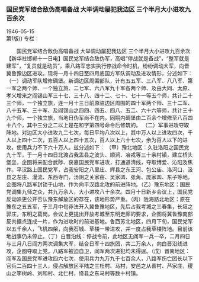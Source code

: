 ### 国民党军结合敌伪高唱备战  大举调动屡犯我边区  三个半月大小进攻九百余次  

1946-05-15  
第1版()
专栏：

　　国民党军结合敌伪高唱备战
    大举调动屡犯我边区
    三个半月大小进攻九百余次
    【新华社邯郸十一日电】国民党军结合敌伪军，高唱“停战就是备战”，“整军就是建军”，“复员就是动员”，乘八路军忠实执行停战命令时机，纷纷调动大军，向晋冀鲁豫边区进攻。现将一月十四日至四月底国方军队调动及进攻情形，分述如下：
    （一）调动军队增修碉堡。新调边区周围部队，计有五五军、三八军、八八军、第一军之两个师、一个独立旅、二七军、六八军九十军各两个师、及由大同、太原、孝义增来之阎锡山军三十七、三十八、四十二、七十、七十一等五个师，共计二十三个师，一个独立旅，连一月十三日前原驻边区周围的四十军两个师、三十二军、八十五军、三十军、及阎锡山之四四、四五、四八、五二、六十六等师，共计三十九个师，一个独立旅，当地日伪军尚不在内。同期内碉堡由二百余个增修至八百四十八个，其中三分之二以上是在和字第四号命令后修筑的。
    （二）军事进攻夺取阵地。对边区大小进攻九二七次，每日平均八次以上，其中万人以上进攻四次，千人以上四十二次，五百人以上四十五次，百人以上六十七次，余为百人以下的进攻，使用兵力不下六十万人。兹分述如下：
    （甲）豫北地区：久驻洛阳之国民党九十军，于一月十四日北渡占我孟县之波头、顺涧、冶戎等三十余村镇，建立桥头堡垒，企图将来配合武陟、获嘉国民党军进攻，打通道清线，夺取博爱、沁阳及焦作。平汉路上国民党军，占我安阳之八里庄、辉县之东王河、包公庙、洛河口，汲县之左庄、漫流、东西寺门，汤阴之关家窑、吴家凹、张角、庞家凹、东子等地，企图将八路军封锁于山地，作为向平汉路北攻的前进阵地。（乙）豫东地区：国民党调集九师之众，共九万余人，大小进攻八十余次。四月十日新乡会议上，国民党反动派更公开否认豫东解放区的存在，该地形势严重。（丙）陇海路北地区：原在豫东之五五军，于三月中旬非法开入冀鲁豫地区，先后占我考城之三春集，长垣之郭庄，东明之葛岗。会议上更提出开放考城至东明走廊的要求，企图将冀鲁豫南部反共据点连成一片，作为进攻时的前进基地。鲁西苏北地区，四月下旬，国民党军以五千余人，飞机四架，向我石城、草楼一带进攻，并一度占我草楼阵地。目前该地战事仍未停止。（丁）白晋沿线：停战令前，此地区无阎军一兵一卒，二月四日与三月八日阎方两次调集大军，结合日军十四旅团，共二万余人，向白晋沿线进攻，企图夺取上党。八路军被迫自卫，阎军两次进犯均未得逞。（戊）晋南地区：阎军及国民党军进攻四六七次，使用兵力九万九千七百余人，八路军伤亡团长以下官兵二百四十三人，侵占解放区平陆之三杜村、马村，安邑之从善村、芦家庄，稷山之李树岭、刘和村、北仁村，绛县之东马村等数十村镇。  
